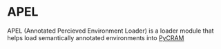 # APEL

APEL (Annotated Percieved Environment Loader) is a loader module that helps load semantically annotated environments into [PyCRAM](https://github.com/cram2/pycram)
